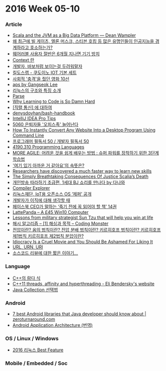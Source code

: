 2016 Week 05-10
=============

### Article

* [Scala and the JVM as a Big Data Platform — Dean Wampler](https://www.youtube.com/watch?v=7mzsZq__Oh4&feature=youtu.be)
* [왜 최근에 빌 게이츠, 엘론 머스크, 스티븐 호킹 등 많은 유명인들이 인공지능을 경계하라고 호소하는가?](https://coolspeed.wordpress.com/2016/01/03/the_ai_revolution_1_korean/)
* [웨어러블 사용자 절반은 6개월 지나면 기기 방치](http://news.naver.com/main/read.nhn?mode=LSD&mid=sec&oid=001&aid=0008129485&sid1=001)
* [Context 란](http://cafe.naver.com/multism/6614)
* [개발자, 바보처럼 보이는걸 두려워말자](http://www.zdnet.co.kr/column/column_view.asp?artice_id=20150217091722)
* [킬도스랩 - 쿠도이노 IOT 기본 세트](http://killdoslab.com/product/detail.html?product_no=51)
* [사회적 '충격'을 줬던 영화 10선](http://www.wikitree.co.kr/main/news_view.php?id=194003)
* [aps by Gangseok Lee](http://slides.com/gangseoklee/aps)
* [리눅스의 구조와 특징 소개](http://blog.naver.com/PostView.nhn?blogId=scw0531&logNo=220611837266&redirect=Dlog&widgetTypeCall=true)
* [Parse](https://parse.com/docs/server/guide)
* [Why Learning to Code is So Damn Hard](http://www.vikingcodeschool.com/posts/why-learning-to-code-is-so-damn-hard)
* [[직렬 통신] 에 대하여](http://blog.naver.com/PostView.nhn?blogId=scw0531&logNo=220619256523&redirect=Dlog&widgetTypeCall=true)
* [denysdovhan/bash-handbook](https://github.com/denysdovhan/bash-handbook)
* [IntelliJ IDEA Pro Tips](https://medium.com/@andrey_cheptsov/intellij-idea-pro-tips-6da48acafdb7)
* [5060 은퇴자들 '오피스족' 늘어난다](http://v.media.daum.net/v/20160210182303608?f=m)
* [How To Instantly Convert Any Website Into a Desktop Program Using Command Line](http://fossbytes.com/nativefier-will-instantly-convert-any-web-page-into-a-desktop-program/)
* [프로그래머 필독서 50 / 개발자 필독서 50](http://www.sangkon.com/2016/02/10/good_books_for_dev/)
* [4190.310 Programming Languages](http://ropas.snu.ac.kr/~kwang/4190.310/mooc/)
* [MORE AGILE: 어려운 것을 쉽게 배우는 방법 : 슈퍼 파워를 장착하기 위한 3단계 학습법](http://www.moreagile.net/2016/02/learning-new-stuff.html)
* ['여기 있기 아까운 거 같아요'의 속뜻은?](https://brunch.co.kr/@brunchflgu/175)
* [Researchers have discovered a much faster way to learn new skills](https://www.washingtonpost.com/news/wonk/wp/2016/02/12/how-to-learn-new-skills-twice-as-fast/)
* [The Simply Breathtaking Consequences Of Justice Scalia’s Death](http://thinkprogress.org/justice/2016/02/13/3749464/the-simply-breathtaking-consequences-of-justice-scalias-death/)
* [개인방송 따라하기 초급편, 1세대 BJ 쇼리를 만나다 by 다나와](http://m.post.naver.com/viewer/postView.nhn?volumeNo=2349883&memberNo=639132)
* [Compiler Explorer](http://gcc.parallella.org/)
* [리눅스재단, IoT용 오픈소스 OS ‘제퍼’ 공개](http://www.bloter.net/archives/250149)
* [개발자가 이직에 대해 생각할 때](https://brunch.co.kr/@supims/4)
* [페이스북 CEO가 말하는 ‘죽기 전에 꼭 읽어야 할 책’ 14권](http://www.bloter.net/archives/250224)
* [LattePanda – A £45 Win10 Computer](http://www.open-electronics.org/lattepanda-a-45-win10-computer/)
* [Lessons from military strategist Sun Tzu that will help you win at life](http://www.businessinsider.com/lessons-from-military-strategist-sun-tzu-that-will-help-you-win-at-life-2016-2)
* [해시 알고리즘 – [1] 해싱과 목적 – Coding Monster](http://codingmonster.net/archives/13412)
* [전압이란? 옴의 법칙이란? 전압 분배 법칙이란? 키르히호프 법칙이란? 키르히호프 제1법칙 키르히호프 제2법칙 분압이란? ](http://blog.naver.com/PostView.nhn?blogId=roboholic84&logNo=220576947813&redirect=Dlog&widgetTypeCall=true)
* [Idiocracy Is a Cruel Movie and You Should Be Ashamed For Liking It](http://paleofuture.gizmodo.com/idiocracy-is-a-cruel-movie-and-you-should-be-ashamed-fo-1553344189)
* [URL, URN, URI](http://www.hakawati.co.kr/361)
* [소스코드 리뷰에 대한 짧은 이야기...](https://brunch.co.kr/@supims/11)

### Language

* [C++의 람다 식](https://msdn.microsoft.com/ko-kr/library/dd293608.aspx)
* [C++11 threads, affinity and hyperthreading - Eli Bendersky's website](http://eli.thegreenplace.net/2016/c11-threads-affinity-and-hyperthreading/)
* [Java Collection 선택법](http://kaanmutlu.files.wordpress.com/2011/12/collections.png)


### Android

* [7 best Android libraries that Java developer should know about | zeroturnaround.com](http://zeroturnaround.com/rebellabs/7-best-android-libraries-that-java-developer-should-know-about/?utm_source=rlcontent&utm_medium=social&utm_campaign=Facebook)
* [Android Application Architecture (번역)](https://medium.com/@jason_kim/android-application-architecture-%EB%B2%88%EC%97%AD-4134d20b2781)


### OS / Linux / Windows
* [2016 리눅스 Best Feature](http://www.linux.com/news/software/applications/878620-the-best-linux-distros-of-2016?utm_source=training+newsletter&utm_medium=email&utm_campaign=february+2016+training+newsletter)

### Mobile / Embedded / Soc
